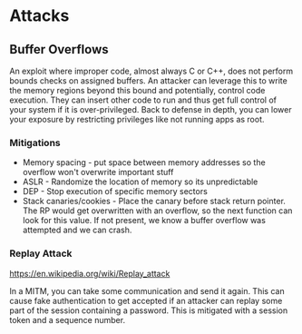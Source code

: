# Attacks




## Buffer Overflows
An exploit where improper code, almost always C or C++, does not perform bounds checks on assigned buffers. An attacker can leverage this to write the memory regions beyond this bound and potentially, control code execution. They can insert other code to run and thus get full control of your system if it is over-privileged. Back to defense in depth, you can lower your exposure by restricting privileges like not running apps as root.


### Mitigations

* Memory spacing - put space between memory addresses so the overflow won't overwrite important stuff
* ASLR - Randomize the location of memory so its unpredictable
* DEP - Stop execution of specific memory sectors
* Stack canaries/cookies - Place the canary before stack return pointer. The RP would get overwritten with an overflow, so the next function can look for this value. If not present, we know a buffer overflow was attempted and we can crash. 

### Replay Attack
https://en.wikipedia.org/wiki/Replay_attack

In a MITM, you can take some communication and send it again. This can cause fake authentication to get accepted if an attacker can replay some part of the session containing a password. This is mitigated with a session token and a sequence number.